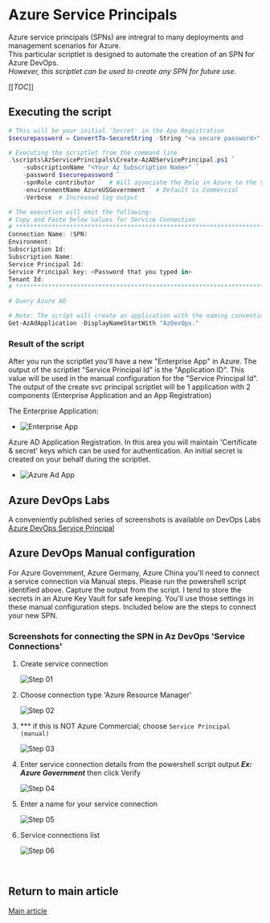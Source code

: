 # Azure Service Principals

Azure service principals (SPNs) are intregral to many deployments and management scenarios for Azure.  
This particular scriptlet is designed to automate the creation of an SPN for Azure DevOps.  
*However, this scriptlet can be used to create any SPN for future use.*

[[_TOC_]]

## Executing the script

```powershell
# This will be your initial 'Secret' in the App Registration
$securepassword = ConvertTo-SecureString -String "<a secure password>" -AsPlainText -Force 

# Executing the scriptlet from the command line
.\scripts\AzServicePrincipals\Create-AzADServicePrincipal.ps1 `
    -subscriptionName "<Your Az Subscription Name>" `
    -password $securepassword `
    -spnRole contributor `  # Will associate the Role in Azure to the SPN
    -environmentName AzureUSGovernment ` # Default is Commercial
    -Verbose  # Increased log output

# The execution will emit the following:
# Copy and Paste below values for Service Connection
# ***************************************************************************
Connection Name: (SPN)
Environment:
Subscription Id:
Subscription Name:
Service Principal Id:
Service Principal key: <Password that you typed in>
Tenant Id:
# ***************************************************************************
```

```powershell
# Query Azure AD

# Note: The script will create an application with the naming convention 'AzDevOps.{0}.{1}' 0 = Username; 1 = Guid.New
Get-AzAdApplication -DisplayNameStartWith "AzDevOps."
```

### Result of the script

After you run the scriptlet you'll have a new "Enterprise App" in Azure.  The output of the scriptlet "Service Principal Id" is the "Application ID".  This value will be used in the manual configuration for the "Service Principal Id".  The output of the create svc principal scriptlet will be 1 application with 2 components (Enterprise Application and an App Registration)

The Enterprise Application:

- ![Enterprise App](./docs/spn01.png)

Azure AD Application Registration.  In this area you will maintain 'Certificate & secret' keys which can be used for authentication.  An initial secret is created on your behalf during the scriptlet.

- ![Azure Ad App](./docs/spn02.png)

## Azure DevOps Labs

A conveniently published series of screenshots is available on DevOps Labs [Azure DevOps Service Principal](https://azuredevopslabs.com/labs/devopsserver/azureserviceprincipal/)

## Azure DevOps Manual configuration

For Azure Government, Azure Germany, Azure China you'll need to connect a service connection via Manual steps.  Please run the powershell script identified above.  Capture the output from the script.  I tend to store the secrets in an Azure Key Vault for safe keeping.  You'll use those settings in these manual configuration steps.   Included below are the steps to connect your new SPN.

### Screenshots for connecting the SPN in Az DevOps 'Service Connections'

1. Create service connection

    ![Step 01](./docs/spn04.png)

1. Choose connection type 'Azure Resource Manager'

    ![Step 02](./docs/spn05.png)

1. \*\*\* if this is NOT Azure Commercial; choose `Service Principal (manual)`

    ![Step 03](./docs/spn06.png)

1. Enter service connection details from the powershell script output **_Ex: Azure Government_** then click Verify

    ![Step 04](./docs/spn07.png)

1. Enter a name for your service connection

    ![Step 05](./docs/spn08.png)

1. Service connections list

    ![Step 06](./docs/spn09.png)

&nbsp;

## Return to main article

[Main article](./readme.md#step-03-azure-key-vault)

